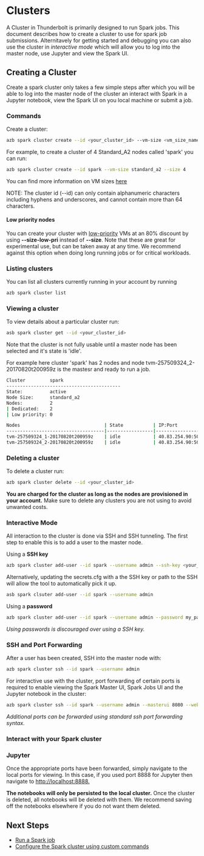 # Clusters
A Cluster in Thunderbolt is primarily designed to run Spark jobs. This document describes how to create a cluster
to use for spark job submissions. Alternitavely for getting started and debugging you can also use the cluster
in _interactive mode_ which will allow you to log into the master node, use Jupyter and view the Spark UI.

## Creating a Cluster
Create a spark cluster only takes a few simple steps after which you will be
able to log into the master node of the cluster an interact with Spark in a
Jupyter notebook, view the Spark UI on you local machine or submit a job.

### Commands
Create a cluster:

```sh
azb spark cluster create --id <your_cluster_id> --vm-size <vm_size_name> --size <number_of_nodes>
```

For example, to create a cluster of 4 Standard_A2 nodes called 'spark' you can run:
```sh
azb spark cluster create --id spark --vm-size standard_a2 --size 4
```

You can find more information on VM sizes [here](https://docs.microsoft.com/en-us/azure/virtual-machines/linux/sizes)

NOTE: The cluster id (--id) can only contain alphanumeric characters including hyphens and underscores, and cannot contain more than 64 characters.

#### Low priority nodes
You can create your cluster with [low-priority](https://docs.microsoft.com/en-us/azure/batch/batch-low-pri-vms) VMs at an 80% discount by using **--size-low-pri** instead of **--size**. Note that these are great for experimental use, but can be taken away at any time. We recommend against this option when doing long running jobs or for critical workloads.

### Listing clusters
You can list all clusters currently running in your account by running

```sh
azb spark cluster list
```

### Viewing a cluster
To view details about a particular cluster run:

```sh
asb spark cluster get --id <your_cluster_id>
```

Note that the cluster is not fully usable until a master node has been selected and it's state is 'idle'.

For example here cluster 'spark' has 2 nodes and node tvm-257509324_2-20170820t200959z is the mastesr and ready to run a job.

```sh
Cluster         spark
------------------------------------------
State:          active
Node Size:      standard_a2
Nodes:          2
| Dedicated:    2
| Low priority: 0

Nodes                               | State           | IP:Port              | Master
------------------------------------|-----------------|----------------------|--------
tvm-257509324_1-20170820t200959z    | idle            | 40.83.254.90:50001   |
tvm-257509324_2-20170820t200959z    | idle            | 40.83.254.90:50000   | *
```

### Deleting a cluster
To delete a cluster run:

```sh
azb spark cluster delete --id <your_cluster_id>
```

__You are charged for the cluster as long as the nodes are provisioned in your account.__ Make sure to delete any clusters you are not using to avoid unwanted costs.

### Interactive Mode
All interaction to the cluster is done via SSH and SSH tunneling. The first step to enable this is to add
a user to the master node.

Using a __SSH key__
```sh
azb spark cluster add-user --id spark --username admin --ssh-key <your_key_OR_path_to_key>
```

Alternatively, updating the secrets.cfg with a the SSH key or path to the SSH will allow the tool to automatically
pick it up.

```sh
asb spark clsuter add-user --id spark --username admin
```

Using a __password__
```sh
azb spark cluster add-user --id spark --username admin --password my_password
```

_Using passwords is discouraged over using a SSH key._

### SSH and Port Forwarding
After a user has been created, SSH into the master node with:

```sh
azb spark cluster ssh --id spark --username admin
```

For interactive use with the cluster, port forwarding of certain ports is required to enable viewing the Spark Master UI,
Spark Jobs UI and the Jupyter notebook in the cluster:

```sh
azb spark cluster ssh --id spark --username admin --masterui 8080 --webui 4040 --jupyter 8888
```

_Additional ports can be forwarded using standard ssh port forwarding syntax._

### Interact with your Spark cluster

### Jupyter
Once the appropriate ports have been forwarded, simply navigate to the local ports for viewing. In
this case, if you used port 8888 for Jupyter then navigate to [http://localhost:8888.](http://localhost:8888)

__The notebooks will only be persisted to the local cluster.__ Once the cluster is deleted, all notebooks
will be deleted with them. We recommend saving off the notebooks elsewhere if you do not want them
deleted.

## Next Steps
- [Run a Spark job](./20-spark-submit.md)
- [Configure the Spark cluster using custom commands](./11-custom-scripts.md)
